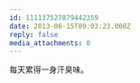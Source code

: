 ```yaml
---
id: 111137527879442359
date: 2013-06-15T09:03:23.000Z
reply: false
media_attachments: 0
---
```


每天累得一身汗臭味。

